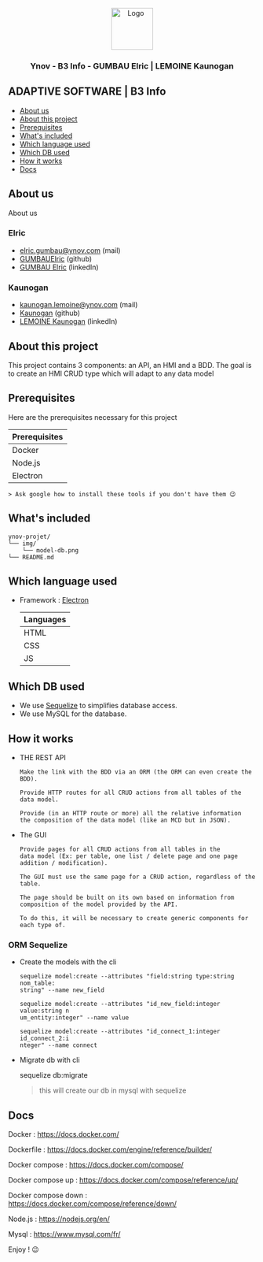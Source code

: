<p align="center">
  <a href="https://example.com/">
    <img src="https://pbs.twimg.com/profile_images/979714483387092994/PMI-aUXp_400x400.jpg" alt="Logo" width=85 height=85>
  </a>

  <h3 align="center">Ynov - B3 Info - GUMBAU Elric | LEMOINE Kaunogan</h3>
</p>

## ADAPTIVE SOFTWARE | B3 Info

- [About us](#About-us)
- [About this project](#About-this-project)
- [Prerequisites](#Prerequisites)
- [What's included](#whats-included)
- [Which language used](#Which-language-used)
- [Which DB used](#Which-db-used)
- [How it works](#How-it-works)
- [Docs](#Docs)

## About us

About us

### Elric

- elric.gumbau@ynov.com (mail)
- [GUMBAUElric](https://github.com/GUMBAUElric) (github)
- [GUMBAU Elric](https://fr.linkedin.com/in/elric-gumbau-30943417a/) (linkedIn)

### Kaunogan

- kaunogan.lemoine@ynov.com (mail)
- [Kaunogan](https://github.com/Kaunogan) (github)
- [LEMOINE Kaunogan](https://fr.linkedin.com/in/kaunogan-lemoine-7869a6189) (linkedIn)

## About this project


This project contains 3 components: an API, an HMI and a BDD. The goal is to create an HMI
CRUD type which will adapt to any data model
 

## Prerequisites

Here are the prerequisites necessary for this project
     
   |      Prerequisites     |         
   | ---------------------- |
   |        Docker          |      
   |        Node.js         |   
   |        Electron        |   

    > Ask google how to install these tools if you don't have them 😉

## What's included

```text
ynov-projet/
└── img/
    └── model-db.png
└── README.md
```

## Which language used

- Framework : <a href="https://electronjs.org">Electron</a>

   |     Languages     |         
   | ----------------- |
   |        HTML       |      
   |        CSS        | 
   |        JS         | 


## Which DB used

- We use <a href="https://sequelize.org">Sequelize</a> to simplifies database access.
- We use MySQL for the database.


## How it works

- THE REST API

      Make the link with the BDD via an ORM (the ORM can even create the BDD).

      Provide HTTP routes for all CRUD actions from all tables of the data model.

      Provide (in an HTTP route or more) all the relative information
      the composition of the data model (like an MCD but in JSON).

- The GUI

      Provide pages for all CRUD actions from all tables in the
      data model (Ex: per table, one list / delete page and one page addition / modification).

      The GUI must use the same page for a CRUD action, regardless of the table.

      The page should be built on its own based on information from 
      composition of the model provided by the API.

      To do this, it will be necessary to create generic components for each type of.

### ORM Sequelize

- Create the models with the cli

      sequelize model:create --attributes "field:string type:string nom_table:
      string" --name new_field

      sequelize model:create --attributes "id_new_field:integer value:string n
      um_entity:integer" --name value

      sequelize model:create --attributes "id_connect_1:integer id_connect_2:i
      nteger" --name connect 

- Migrate db with cli

    sequelize db:migrate
    
    > this will create our db in mysql with sequelize


## Docs

Docker              : https://docs.docker.com/

Dockerfile          : https://docs.docker.com/engine/reference/builder/

Docker compose      : https://docs.docker.com/compose/

Docker compose up   : https://docs.docker.com/compose/reference/up/

Docker compose down : https://docs.docker.com/compose/reference/down/

Node.js             : https://nodejs.org/en/

Mysql               : https://www.mysql.com/fr/

Enjoy ! 😉